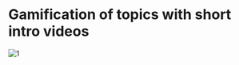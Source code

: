 # Gamification of topics with short intro videos

![1](https://user-images.githubusercontent.com/86411102/148657414-bff3943c-aa21-4f89-8a83-0219f6c82036.jpeg)
